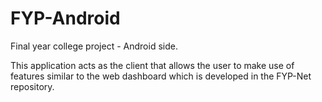 # FYP-Android
Final year college project - Android side.

This application acts as the client that allows the user to make use of features similar to the web dashboard which is developed in the FYP-Net repository.
